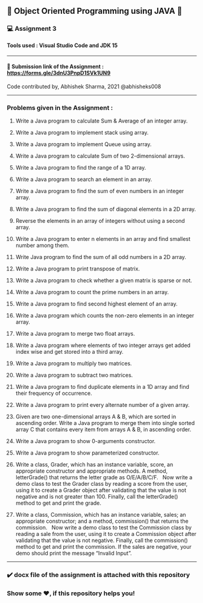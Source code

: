 ## :trident: Object Oriented Programming using JAVA :trident:
### :computer: Assignment 3
#### Tools used : Visual Studio Code and JDK 15
********************************************************************************************
#### :link: Submission link of the Assignment : https://forms.gle/3dnU3PnpD1SVk1UN9
Code contributed by, Abhishek Sharma, 2021 @abhisheks008
******************************************************************************************
### Problems given in the Assignment :

1. Write a Java program to calculate Sum & Average of an integer array. 
2. Write a Java program to implement stack using array. 
3. Write a Java program to implement Queue using array. 
4. Write a Java program to calculate Sum of two 2-dimensional arrays. 
5. Write a Java program to find the range of a 1D array. 
6. Write a Java program to search an element in an array. 
7. Write a Java program to find the sum of even numbers in an integer array. 
8. Write a Java program to find the sum of diagonal elements in a 2D array. 
9. Reverse the elements in an array of integers without using a second array. 
10. Write a Java program to enter n elements in an array and find smallest number among them. 
11. Write Java program to find the sum of all odd numbers in a 2D array. 
12. Write a Java program to print transpose of matrix. 
13. Write a Java program to check whether a given matrix is sparse or not. 
14. Write a Java program to count the prime numbers in an array. 
15. Write a Java program to find second highest element of an array. 
16. Write a Java program which counts the non-zero elements in an integer array. 
17. Write a Java program to merge two float arrays. 
18. Write a Java program where elements of two integer arrays get added index wise and get stored into a third array. 
19. Write a Java program to multiply two matrices. 
20. Write a Java program to subtract two matrices. 
21. Write a Java program to find duplicate elements in a 1D array and find their frequency of occurrence. 
22. Write a Java program to print every alternate number of a given array. 
23. Given are two one-dimensional arrays A & B, which are sorted in ascending order. Write a Java program to merge them into single sorted array C that contains every item from arrays A & B, in ascending order. 
24. Write a Java program to show 0-arguments constructor. 
25. Write a Java program to show parameterized constructor. 
26. Write a class, Grader, which has an instance variable, score, an appropriate constructor and appropriate methods. A method, letterGrade() that returns the letter grade as O/E/A/B/C/F. 
 
Now write a demo class to test the Grader class by reading a score from the user, using it to create a Grader object after validating that the value is not negative and is not greater than 100. Finally, call the letterGrade() method to get and print the grade. 

27. Write a class, Commission, which has an instance variable, sales; an appropriate constructor; and a method, commission() that returns the commission. 
 
Now write a demo class to test the Commission class by reading a sale from the user, using it to create a Commission object after validating that the value is not negative. Finally, call the commission() method to get and print the commission. If the sales are negative, your demo should print the message “Invalid Input”.

*******************************************************

### :heavy_check_mark: docx file of the assignment is attached with this repository

### Show some :heart:, if this repository helps you!
